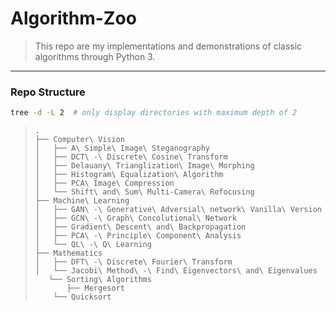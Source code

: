 # Algorithm-Zoo

> This repo are my implementations and demonstrations of classic algorithms through Python 3.

---

### Repo Structure

~~~bash
tree -d -L 2  # only display directories with maximum depth of 2
~~~

> ~~~
> .
> ├── Computer\ Vision
> │   ├── A\ Simple\ Image\ Steganography
> │   ├── DCT\ -\ Discrete\ Cosine\ Transform
> │   ├── Delauany\ Trianglization\ Image\ Morphing
> │   ├── Histogram\ Equalization\ Algorithm
> │   ├── PCA\ Image\ Compression
> │   └── Shift\ and\ Sum\ Multi-Camera\ Refocusing
> ├── Machine\ Learning
> │   ├── GAN\ -\ Generative\ Adversial\ network\ Vanilla\ Version
> │   ├── GCN\ -\ Graph\ Concolutional\ Network
> │   ├── Gradient\ Descent\ and\ Backpropagation
> │   ├── PCA\ -\ Principle\ Component\ Analysis
> │   └── QL\ -\ Q\ Learning
> ├── Mathematics
> │   ├── DFT\ -\ Discrete\ Fourier\ Transform
> │   └── Jacobi\ Method\ -\ Find\ Eigenvectors\ and\ Eigenvalues
>    └── Sorting\ Algorithms
>        ├── Mergesort
>     └── Quicksort
> ~~~





